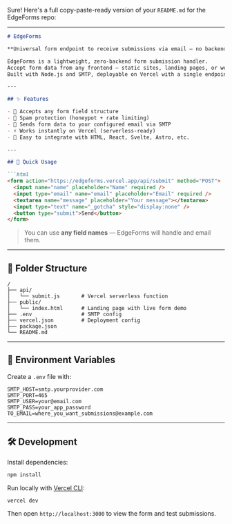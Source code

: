 Sure! Here's a full copy-paste-ready version of your `README.md` for the EdgeForms repo:

---

````md
# EdgeForms

**Universal form endpoint to receive submissions via email — no backend needed.**

EdgeForms is a lightweight, zero-backend form submission handler.  
Accept form data from any frontend — static sites, landing pages, or web apps — and receive it directly in your email inbox.  
Built with Node.js and SMTP, deployable on Vercel with a single endpoint.

---

## ✨ Features

- 📩 Accepts any form field structure
- 🔐 Spam protection (honeypot + rate limiting)
- 💌 Sends form data to your configured email via SMTP
- ⚡️ Works instantly on Vercel (serverless-ready)
- 🧩 Easy to integrate with HTML, React, Svelte, Astro, etc.

---

## 🚀 Quick Usage

```html
<form action="https://edgeforms.vercel.app/api/submit" method="POST">
  <input name="name" placeholder="Name" required />
  <input type="email" name="email" placeholder="Email" required />
  <textarea name="message" placeholder="Your message"></textarea>
  <input type="text" name="_gotcha" style="display:none" />
  <button type="submit">Send</button>
</form>
````

> You can use **any field names** — EdgeForms will handle and email them.

---

## 📁 Folder Structure

```
/
├── api/
│   └── submit.js       # Vercel serverless function
├── public/
│   └── index.html      # Landing page with live form demo
├── .env                # SMTP config
├── vercel.json         # Deployment config
├── package.json
└── README.md
```

---

## 🔐 Environment Variables

Create a `.env` file with:

```env
SMTP_HOST=smtp.yourprovider.com
SMTP_PORT=465
SMTP_USER=your@email.com
SMTP_PASS=your_app_password
TO_EMAIL=where_you_want_submissions@example.com
```

---

## 🛠 Development

Install dependencies:

```bash
npm install
```

Run locally with [Vercel CLI](https://vercel.com/docs/cli):

```bash
vercel dev
```

Then open `http://localhost:3000` to view the form and test submissions.